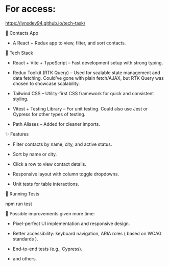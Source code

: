 # For access:
https://lynxdev94.github.io/tech-task/

📇 Contacts App

* A React + Redux app to view, filter, and sort contacts.

🔧 Tech Stack

* React + Vite + TypeScript – Fast development setup with strong typing.

* Redux Toolkit (RTK Query) – Used for scalable state management and data fetching. Could’ve gone with plain fetch/AJAX, but RTK Query was chosen to showcase scalability.

* Tailwind CSS – Utility-first CSS framework for quick and consistent styling.

* Vitest + Testing Library – For unit testing. Could also use Jest or Cypress for other types of testing.

* Path Aliases – Added for cleaner imports.

✨ Features

* Filter contacts by name, city, and active status.

* Sort by name or city.

* Click a row to view contact details.

* Responsive layout with column toggle dropdowns.

* Unit tests for table interactions.

🧪 Running Tests

npm run test

📁 Possible improvements given more time:

* Pixel-perfect UI implementation and responsive design.

* Better accessibility: keyboard navigation, ARIA roles ( based on WCAG standards ).

* End-to-end tests (e.g., Cypress).

* and others.